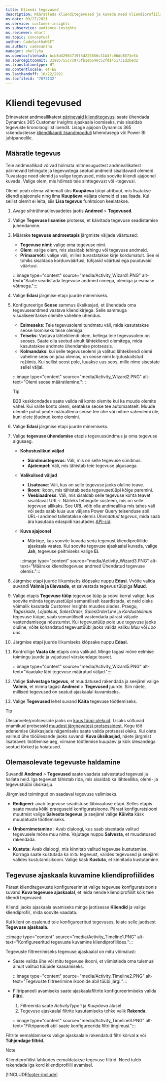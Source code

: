 ```yaml
---
title: Kliendi tegevused
description: Määratleda klienditegevused ja kuvada need kliendiprofiilide ajaskaalal.
ms.date: 09/27/2021
ms.service: customer-insights
ms.subservice: audience-insights
ms.reviewer: mhart
ms.topic: conceptual
author: CadeSanthaMSFT
ms.author: cadesantha
manager: shellyha
ms.openlocfilehash: bcb8d42963719f5d225556c31b3fc06db8573e5b
ms.sourcegitcommit: 31985755c7c973fb1eb540c52fd1451731d2bed2
ms.translationtype: HT
ms.contentlocale: et-EE
ms.lasthandoff: 10/22/2021
ms.locfileid: "7673132"
---
```

# <a name="customer-activities"></a>Kliendi tegevused

Erinevatest andmeallikatest [pärinevaid klienditegevusi](data-sources.md) saate ühendada Dynamics 365 Customer Insights ajaskaala loomiseks, mis sisaldab tegevuste kronoloogilist loendit. Lisage ajajoon Dynamics 365 rakendustesse [kliendikaardi lisandmooduli](customer-card-add-in.md) lahendusega või Power BI juhtpaneelile.

## <a name="define-an-activity"></a>Määratle tegevus

Teie andmeallikad võivad hõlmata mitmesugustest andmeallikatest pärinevaid tehingute ja tegevustega seotud andmeid sisaldavaid olemeid. Tuvastage need olemid ja valige tegevused, mida soovite kliendi ajajoonel kuvada. Valige olem, mis hõlmab teie sihttegevust või -tegevusi.

Olemil peab olema vähemalt üks **Kuupäeva** tüüpi atribuut, mis lisatakse kliendi ajajoonele ning ilma **Kuupäeva** väljata olemeid ei saa lisada. Kui sellist olemit ei leita, siis **Lisa tegevus** funktsioon keelatakse.

1. Avage sihtrühmaülevaadetes jaotis **Andmed** > **Tegevused**.

1. Valige **Tegevuse lisamise** protsess, et käivitada tegevuse seadistamise juhendamine.

1. Määrake **tegevuse andmeetapis** järgmiste väljade väärtused:

   - **Tegevuse nimi**: valige oma tegevuse nimi.
   - **Olem**: valige olem, mis sisaldab tehingu või tegevuse andmeid.
   - **Primaarvõti**: valige väli, milles tuvastatakse kirje kordumatult. See ei tohiks sisaldada korduvväärtusi, tühjasid väärtusi ega puuduvaid väärtusi.

   :::image type="content" source="media/Activity_Wizard1.PNG" alt-text="Saate seadistada tegevuse andmed nimega, olemiga ja esmase võtmega.":::

1. Valige **Edasi** järgmise etapi juurde minemiseks.

1. Konfigureerige **Seose** sammus üksikasjad, et ühendada oma tegevuseandmed vastava kliendikirjega. Selle sammuga visualiseeritakse olemite vaheline ühendus.  

   - **Esimeseks**: Teie tegevusolemi tundmatu väli, mida kasutatakse seose loomiseks teise olemiga.
   - **Teiseks**: Vastava lähtekliendi olem, kellega teie tegevusolem on seoses. Saate olla seotud ainult lähtekliendi olemitega, mida kasutatakse andmete ühendamise protsessis.
   - **Kolmandaks**: kui selle tegevuseolemi ja valitud lähtekliendi olemi vaheline seos on juba olemas, on seose nimi kirjutuskaitstud režiimis. Kui sellist seost pole, luuakse uus seos, mille nime sisestate sellel väljal.

   :::image type="content" source="media/Activity_Wizard2.PNG" alt-text="Olemi seose määratlemine.":::

   > [!TIP]
   > B2B keskkondades saate valida nii konto olemite kui ka muude olemite vahel. Kui valite konto olemi, seatakse seose tee automaatselt. Muude olemite puhul peate määratlema seose tee ühe või mitme vaheolemi üle, kuni olete jõudnud konto olemini.

1. Valige **Edasi** järgmise etapi juurde minemiseks. 

1. Valige **tegevuse ühendamise** etapis tegevussündmus ja oma tegevuse algusaeg. 
   - **Kohustuslikud väljad**
      - **Sündmustegevus**: Väli, mis on selle tegevuse sündmus.
      - **Ajatempel**: Väli, mis tähistab teie tegevuse algusaega.

   - **Valikulised väljad**
      - **Lisateave**: Väli, kus on selle tegevuse jaoks oluline teave.
      - **Ikoon**: ikoon, mis tähistab seda tegevusetüüpi kõige paremini.
      - **Veebiaadress**: Väli, mis sisaldab selle tegevuse kohta teavet sisaldavat URL-i. Näiteks tehingute süsteem, mis on selle tegevuse allikaks. See URL võib olla andmeallika mis tahes väli või seda saab luua uue väljana Power Query teisenduse abil. URL-i andmed talletatakse olemis *Ühendatud tegevus*, mida saab ära kasutada edaspidi kasutades [API-sid](apis.md).

   - **Kuva ajajoonel**
      - Märkige, kas soovite kuvada seda tegevust kliendiprofiilide ajaskaala vaates. Kui soovite tegevuse ajaskaalal kuvada, valige **Jah**, tegevuse peitmiseks valige **Ei**.

      :::image type="content" source="media/Activity_Wizard3.PNG" alt-text="Määrake klienditegevuse andmed Ühendatud tegevuse olemis.":::

1. Järgmise etapi juurde liikumiseks klõpsake nuppu **Edasi**. Vvõite valida suvandi **Valmis ja ülevaade**, et salvestada tegevus tüüpiga **Muud**. 

1. Valige etapis **Tegevuse tüüp** tegevuse tüüp ja soovi korral valige, kas soovite mõnda tegevusetüüpi semantiliselt kaardistada, et neid oleks võimalik kasutada Customer Insights muudes alades. Praegu, *Tagasiside*, *Lojaalsus*, *SalesOrder*, *SalesOrderLine* ja *Kordustellimus* tegevuse tüüpe, saab semantiliselt vastendada pärast väljade vastendamisega nõustumist. Kui tegevustüüp pole uue tegevuse jaoks oluline, võite kohandatud tegevustüübi jaoks valida valiku *Muu* või *Loo uus*.

1. Järgmise etapi juurde liikumiseks klõpsake nuppu **Edasi**. 

1. Kontrollige **Vaata üle** etapis oma valikuid. Minge tagasi mõne eelmise toimingu juurde ja vajadusel värskendage teavet.

   :::image type="content" source="media/Activity_Wizard5.PNG" alt-text="Vaadake läbi tegevuse määratud väljad.":::
   
1. Valige **Salvestage tegevus**, et muudatused rakendada ja seejärel valige **Valmis**, et minna tagasi **Andmed** > **Tegevused** juurde. Siin näete, millised tegevused on seatud ajaskaalal kuvamiseks. 

1. Valige **Tegevused** lehel suvand **Käita** tegevuse töötlemiseks. 

> [!TIP]
> Ülesannete/protsesside jaoks on [kuus tüüpi olekuid](system.md#status-types). Lisaks sõltuvad enamikud protsessid [muudest järgnevatest protsessidest](system.md#refresh-policies). Kogu töö edenemise üksikasjade nägemiseks saate valida protsessi oleku. Kui olete valinud ühe tööülesande jaoks suvandi **Kuva üksikasjad**, näete järgmist lisateavet: töötlemise aeg, viimane töötlemise kuupäev ja kõik ülesandega seotud tõrked ja hoiatused.


## <a name="manage-existing-activities"></a>Olemasolevate tegevuste haldamine

Suvandil **Andmed** > **Tegevused** saate vaadata salvestatud tegevusi ja hallata neid. Iga tegevust tähistab rida, mis sisaldab ka lähteallika, olemi- ja tegevustüübi üksikasju.

Järgmised toimingud on saadaval tegevuse valimiseks. 

- **Redigeeri**: avab tegevuse seadistuse läbivaatuse etapi. Selles etapis saate muuta kõiki praeguseid konfiguratsioone. Pärast konfiguratsiooni muutmist valige **Salvesta tegevus** ja seejärel valige **Käivita** käsk muudatuste töötlemiseks.

- **Ümbernimetamine** : Avab dialoogi, kus saab sisestada valitud tegevusele mõne muu nime. Vajutage nuppu **Salvesta**, et muudatused rakendada.

- **Kustuta**: Avab dialoogi, mis kinnitab valitud tegevuse kustutamise. Korraga saate kustutada ka mitu tegevust, valides tegevused ja seejärel valides kustutamisikooni. Valige käsk **Kustuta**, et kinnitada kustutamine.

## <a name="view-activity-timelines-on-customer-profiles"></a>Tegevuse ajaskaala kuvamine kliendiprofiilides

Pärast klienditegevuste konfigureerimist valige tegevuse konfiguratsioonis suvand **Kuva tegevuse ajaskaalal**, et leida nende kliendiprofiililt kõik teie kliendi tegevused.

Kliendi jaoks ajaskaala avamiseks minge jaotisesse **Kliendid** ja valige kliendiprofiil, mida soovite vaadata.

Kui klient on osalenud teie konfigureeritud tegevuses, leiate selle jaotisest **Tegevuse ajaskaala**.

:::image type="content" source="media/Activity_Timeline1.PNG" alt-text="Konfigureeritud tegevuste kuvamine kliendiprofiilides.":::

Tegevuste filtreerimiseks tegevuse ajaskaalal on mitu võimalust:

- Saate valida ühe või mitu tegevuse ikooni, et viimistleda oma tulemusi ainult valitud tüüpide kaasamiseks.

  :::image type="content" source="media/Activity_Timeline2.PNG" alt-text="Tegevuste filtreerimine ikoonide abil tüübi järgi.":::

- Filtripaneeli avamiseks saate ajaskaalafiltrite konfigureerimiseks valida **Filtri**.

   1. Filtreerida saate *ActivityType'i* ja *Kuupäeva* alusel
   1. Tegevuse ajaskaalal filtrite kasutamiseks tehke valik **Rakenda**.

   :::image type="content" source="media/Activity_Timeline3.PNG" alt-text="Filtripaneeli abil saate konfigureerida filtri tingimusi.":::

Filtrite eemaldamiseks valige ajaskaalale rakendatud filtri kõrval **x** või **Tühjendage filtrid**.


> [!NOTE]
> Kliendiprofiilist lahkudes eemaldatakse tegevuse filtrid. Need tuleb rakendada iga kord kliendiprofiilil avamisel.

[!INCLUDE[footer-include](../includes/footer-banner.md)]
